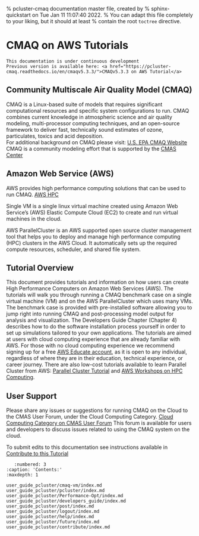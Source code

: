 % pcluster-cmaq documentation master file, created by
%   sphinx-quickstart on Tue Jan 11 11:07:40 2022.
%   You can adapt this file completely to your liking, but it should at least
%   contain the root `toctree` directive.

# CMAQ on AWS Tutorials

```{warning}
This documentation is under continuous development
Previous version is available here: <a href="https://pcluster-cmaq.readthedocs.io/en/cmaqv5.3.3/">CMAQv5.3.3 on AWS Tutorial</a>
```

## Community Multiscale Air Quality Model (CMAQ)

CMAQ is a Linux-based suite of models that requires significant computational resources and specific system configurations to run. CMAQ combines current knowledge in atmospheric science and air quality modeling, multi-processor computing techniques, and an open-source framework to deliver fast, technically sound estimates of ozone, particulates, toxics and acid deposition. <br>
For additional background on CMAQ please visit: <a href="http://www.epa.gov/CMAQ">U.S. EPA CMAQ Website</a> <br>
CMAQ is a community modeling effort that is supported by the <a href="http://www.cmascenter.org">CMAS Center</a> <br>

## Amazon Web Service (AWS) 

AWS provides high performance computing solutions that can be used to run CMAQ. <a href="https://aws.amazon.com/hpc/">AWS HPC</a>

Single VM is a single linux virtual machine created using Amazon Web Service’s (AWS) Elastic Compute Cloud (EC2) to create and run virtual machines in the cloud.<br>

AWS ParallelCluster is an AWS supported open source cluster management tool that helps you to deploy and manage high performance computing (HPC) clusters in the AWS Cloud. It automatically sets up the required compute resources, scheduler, and shared file system. <br>


## Tutorial Overview

This document provides tutorials and information on how users can create High Performance Computers on Amazon Web Services (AWS). The tutorials will walk you through running a CMAQ benchmark case on a single virtual machine (VM) and on the AWS ParallelCluster which uses many VMs. The benchmark case is provided with pre-installed software allowing you to jump right into running CMAQ and post-processing model output for analysis and visualization.  The Developers Guide Chapter (Chapter 4) describes how to do the software installation process yourself in order to set up simulations tailored to your own applications.  The tutorials are aimed at users with cloud computing experience that are already familiar with AWS.  For those with no cloud computing experience we recommend signing up for a free <a href="https://aws.amazon.com/education/awseducate/">AWS Educate account</a>, as it is open to any individual, regardless of where they are in their education, technical experience, or career journey. There are also low-cost tutorials available to learn Parallel Cluster from AWS: <a href="https://catalog.us-east-1.prod.workshops.aws/workshops/6735ed89-c2de-4180-904c-40ac9fba7419/en-US/intro">Parallel Cluster Tutorial</a> and <a href="https://workshops.aws/categories/HPC">AWS Workshops on HPC Computing</a>.

## User Support

Please share any issues or suggestions for running CMAQ on the Cloud to the CMAS User Forum, under the Cloud Computing Category. <a href="https://forum.cmascenter.org/t/about-the-cloud-computing-category/4285">Cloud Computing Category on CMAS User Forum</a> This forum is available for users and developers to discuss issues related to using the CMAQ system on the cloud. 

To submit edits to this documentation see instructions available in <a href="https://cyclecloud-cmaq.readthedocs.io/en/latest/user_guide_cyclecloud/contribute/contribute.html">Contribute to this Tutorial</a>


```{toctree}
   :numbered: 3
:caption: 'Contents:'
:maxdepth: 1

user_guide_pcluster/cmaq-vm/index.md
user_guide_pcluster/pcluster/index.md
user_guide_pcluster/Performance-Opt/index.md
user_guide_pcluster/developers_guide/index.md
user_guide_pcluster/post/index.md
user_guide_pcluster/logout/index.md
user_guide_pcluster/help/index.md
user_guide_pcluster/future/index.md
user_guide_pcluster/contribute/index.md
```
